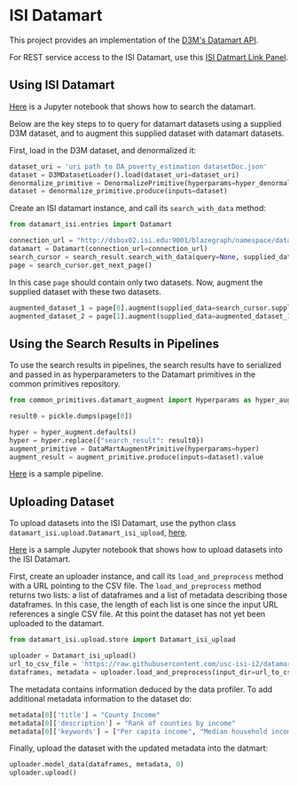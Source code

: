 # ISI Datamart
This project provides an implementation of the [D3M's Datamart API](https://gitlab.com/datadrivendiscovery/datamart-api).

For REST service access to the ISI Datamart, use this [ISI Datmart Link Panel](http://dsbox02.isi.edu:9000/apidocs/).

## Using ISI Datamart

[Here](https://github.com/usc-isi-i2/datamart-userend/blob/d3m/examples/search_primitive_example.ipynb) is a Jupyter notebook that shows how to search the datamart.

Below are the key steps to to query for datamart datasets using a supplied D3M dataset, and to augment this supplied dataset with datamart datasets.

First, load in the D3M dataset, and denormalized it:
```Python
dataset_uri = 'uri path to DA_poverty_estimation datasetDoc.json'
dataset = D3MDatasetLoader().load(dataset_uri=dataset_uri)
denormalize_primitive = DenormalizePrimitive(hyperparams=hyper_denormalize.defaults())
dataset = denormalize_primitive.produce(inputs=dataset)
```

Create an ISI datamart instance, and call its `search_with_data` method:
```Python
from datamart_isi.entries import Datamart

connection_url = "http://dsbox02.isi.edu:9001/blazegraph/namespace/datamart3/sparql"
datamart = Datamart(connection_url=connection_url)
search_cursor = search_result.search_with_data(query=None, supplied_data=dataset)
page = search_cursor.get_next_page()
```

In this case `page` should contain only two datasets. Now, augment the supplied dataset with these two datasets.
```python
augmented_dataset_1 = page[0].augment(supplied_data=search_cursor.supplied_data)
augmented_dataset_2 = page[1].augment(supplied_data=augmented_dataset_1)
```

## Using the Search Results in Pipelines

To use the search results in pipelines, the search results have to serialized and passed in as hyperparameters to the Datamart primitives in the common primitives repository.

```python
from common_primitives.datamart_augment import Hyperparams as hyper_augment

result0 = pickle.dumps(page[0])

hyper = hyper_augment.defaults()
hyper = hyper.replace({"search_result": result0})
augment_primitive = DataMartAugmentPrimitive(hyperparams=hyper)
augment_result = augment_primitive.produce(inputs=dataset).value
```

[Here](examples/sample-augment-pipeline.json) is a sample pipeline.

## Uploading Dataset

To upload datasets into the ISI Datamart, use the python class `datamart_isi.upload.Datamart_isi_upload`, [here](https://github.com/usc-isi-i2/datamart-upload).

[Here](https://github.com/usc-isi-i2/datamart-upload/blob/master/examples/upload_example.ipynb) is a sample Jupyter notebook that shows how to upload datasets into the ISI Datamart.

First, create an uploader instance, and call its `load_and_preprocess` method with a URL pointing to the CSV file. The `load_and_preprocess` method returns two lists: a list of dataframes and a list of metadata describing those dataframes. In this case, the length of each list is one since the input URL references a single CSV file. At this point the dataset has not yet been uploaded to the datamart.
```python
from datamart_isi.upload.store import Datamart_isi_upload

uploader = Datamart_isi_upload()
url_to_csv_file = 'https://raw.githubusercontent.com/usc-isi-i2/datamart-userend/master/example_datasets/List_of_United_States_counties_by_per_capita_income.csv'
dataframes, metadata = uploader.load_and_preprocess(input_dir=url_to_csv_file, file_type='online_csv')
```

The metadata contains information deduced by the data profiler. To add additional metadata information to the dataset do:
```python
metadata[0]['title'] = "County Income"
metadata[0]['description'] = "Rank of counties by income"
metadata[0]['keywords'] = ["Per capita income", "Median household income", "Median family income"]
```

Finally, upload the dataset with the updated metadata into the datmart:
```python
uploader.model_data(dataframes, metadata, 0)
uploader.upload()
```

